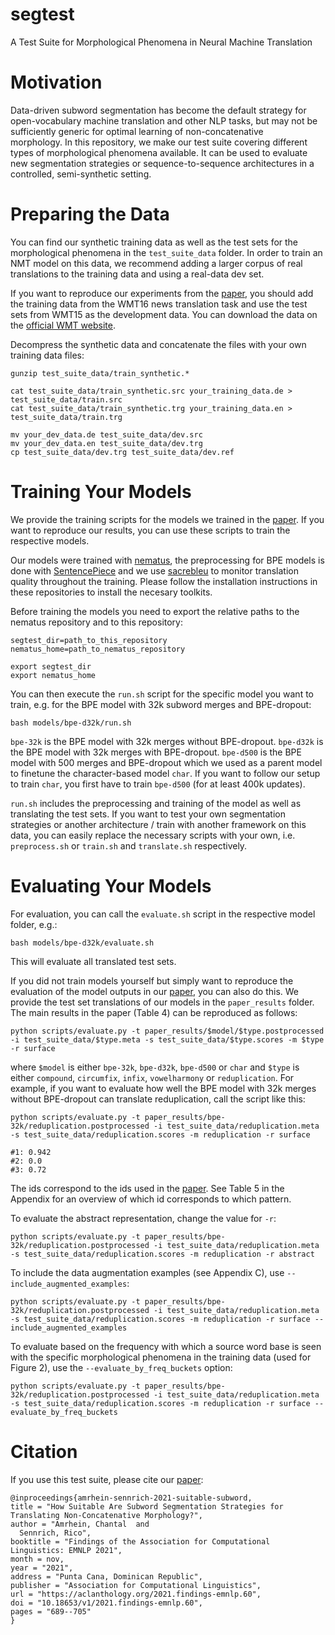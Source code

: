 # segtest
A Test Suite for Morphological Phenomena in Neural Machine Translation

# Motivation

Data-driven subword segmentation has become the default strategy for open-vocabulary machine translation and other NLP tasks, but may not be sufficiently generic for optimal learning of non-concatenative morphology. In this repository, we make our test suite covering different types of morphological phenomena available. It can be used to evaluate new segmentation strategies or sequence-to-sequence architectures in a controlled, semi-synthetic setting.

# Preparing the Data
You can find our synthetic training data as well as the test sets for the morphological phenomena in the `test_suite_data` folder. In order to train an NMT model on this data, we recommend adding a larger corpus of real translations to the training data and using a real-data dev set.

If you want to reproduce our experiments from the [paper](https://aclanthology.org/2021.findings-emnlp.60.pdf), you should add the training data from the WMT16 news translation task and use the test sets from WMT15 as the development data. You can download the data on the [official WMT website](http://www.statmt.org/wmt16/translation-task.html).

Decompress the synthetic data and concatenate the files with your own training data files:

    gunzip test_suite_data/train_synthetic.*

    cat test_suite_data/train_synthetic.src your_training_data.de > test_suite_data/train.src
    cat test_suite_data/train_synthetic.trg your_training_data.en > test_suite_data/train.trg

    mv your_dev_data.de test_suite_data/dev.src
    mv your_dev_data.en test_suite_data/dev.trg
    cp test_suite_data/dev.trg test_suite_data/dev.ref


# Training Your Models

We provide the training scripts for the models we trained in the [paper](https://aclanthology.org/2021.findings-emnlp.60.pdf). If you want to reproduce our results, you can use these scripts to train the respective models.

Our models were trained with [nematus](https://github.com/EdinburghNLP/nematus), the preprocessing for BPE models is done with [SentencePiece](https://github.com/google/sentencepiece) and we use [sacrebleu](https://github.com/mjpost/sacrebleu) to monitor translation quality throughout the training. Please follow the installation instructions in these repositories to install the necesary toolkits.  

Before training the models you need to export the relative paths to the nematus repository and to this repository:

    segtest_dir=path_to_this_repository
    nematus_home=path_to_nematus_repository

    export segtest_dir
    export nematus_home

You can then execute the `run.sh` script for the specific model you want to train, e.g. for the BPE model with 32k subword merges and BPE-dropout:

    bash models/bpe-d32k/run.sh

`bpe-32k` is the BPE model with 32k merges without BPE-dropout. `bpe-d32k` is the BPE model with 32k merges with BPE-dropout. `bpe-d500` is the BPE model with 500 merges and BPE-dropout which we used as a parent model to finetune the character-based model `char`. If you want to follow our setup to train `char`, you first have to train `bpe-d500` (for at least 400k updates).

`run.sh` includes the preprocessing and training of the model as well as translating the test sets. If you want to test your own segmentation strategies or another architecture / train with another framework on this data, you can easily replace the necessary scripts with your own, i.e. `preprocess.sh` or `train.sh` and `translate.sh` respectively.


# Evaluating Your Models

For evaluation, you can call the `evaluate.sh` script in the respective model folder, e.g.:

    bash models/bpe-d32k/evaluate.sh

This will evaluate all translated test sets.

If you did not train models yourself but simply want to reproduce the evaluation of the model outputs in our [paper](https://aclanthology.org/2021.findings-emnlp.60.pdf), you can also do this. We provide the test set translations of our models in the `paper_results` folder. The main results in the paper (Table 4) can be reproduced as follows:

    python scripts/evaluate.py -t paper_results/$model/$type.postprocessed -i test_suite_data/$type.meta -s test_suite_data/$type.scores -m $type -r surface

where `$model` is either `bpe-32k`, `bpe-d32k`, `bpe-d500` or `char` and `$type` is either `compound`, `circumfix`, `infix`, `vowelharmony` or `reduplication`. For example, if you want to evaluate how well the BPE model with 32k merges without BPE-dropout can translate reduplication, call the script like this:

    python scripts/evaluate.py -t paper_results/bpe-32k/reduplication.postprocessed -i test_suite_data/reduplication.meta -s test_suite_data/reduplication.scores -m reduplication -r surface

    #1: 0.942
    #2: 0.0
    #3: 0.72

The ids correspond to the ids used in the [paper](https://aclanthology.org/2021.findings-emnlp.60.pdf). See Table 5 in the Appendix for an overview of which id corresponds to which pattern.

To evaluate the abstract representation, change the value for `-r`:

    python scripts/evaluate.py -t paper_results/bpe-32k/reduplication.postprocessed -i test_suite_data/reduplication.meta -s test_suite_data/reduplication.scores -m reduplication -r abstract

To include the data augmentation examples (see Appendix C), use `--include_augmented_examples`:

    python scripts/evaluate.py -t paper_results/bpe-32k/reduplication.postprocessed -i test_suite_data/reduplication.meta -s test_suite_data/reduplication.scores -m reduplication -r surface --include_augmented_examples

To evaluate based on the frequency with which a source word base is seen with the specific morphological phenomena in the training data (used for Figure 2), use the `--evaluate_by_freq_buckets` option:

    python scripts/evaluate.py -t paper_results/bpe-32k/reduplication.postprocessed -i test_suite_data/reduplication.meta -s test_suite_data/reduplication.scores -m reduplication -r surface --evaluate_by_freq_buckets




# Citation

If you use this test suite, please cite our [paper](https://aclanthology.org/2021.findings-emnlp.60.pdf):

    @inproceedings{amrhein-sennrich-2021-suitable-subword,
    title = "How Suitable Are Subword Segmentation Strategies for Translating Non-Concatenative Morphology?",
    author = "Amrhein, Chantal  and
      Sennrich, Rico",
    booktitle = "Findings of the Association for Computational Linguistics: EMNLP 2021",
    month = nov,
    year = "2021",
    address = "Punta Cana, Dominican Republic",
    publisher = "Association for Computational Linguistics",
    url = "https://aclanthology.org/2021.findings-emnlp.60",
    doi = "10.18653/v1/2021.findings-emnlp.60",
    pages = "689--705"
    }
